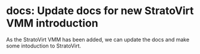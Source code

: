 # docs: Update docs for new StratoVirt VMM introduction

As the StratoVirt VMM has been added, we can update the docs and make some intoduction to StratoVirt.
